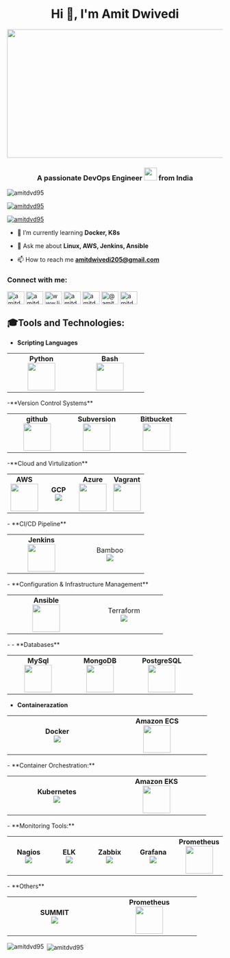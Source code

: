 <!-- <img src="https://w7.pngwing.com/pngs/659/158/png-transparent-devops-business-process-software-development-process-implementation-business-text-people-logo-thumbnail.png" /> -->
<h1 align="center">Hi 👋, I'm Amit Dwivedi</h1>
<div align="center">
<img src="https://media.giphy.com/media/dWesBcTLavkZuG35MI/giphy.gif" width="600" height="300"/>
</div>
<h3 align="center">A passionate DevOps Engineer <img src="https://media.giphy.com/media/WUlplcMpOCEmTGBtBW/giphy.gif" width="30"> from India</h3>
<p align="left"> <img src="https://komarev.com/ghpvc/?username=amitdvd95&label=Profile%20views&color=0e75b6&style=flat" alt="amitdvd95" /> </p>

<a href="https://github.com/ryo-ma/github-profile-trophy"><img src="https://github-profile-trophy.vercel.app/?username=amitdvd95" alt="amitdvd95" /></a>
<p align="left"> <a href="https://twitter.com/amitdvd95" target="blank"><img src="https://img.shields.io/twitter/follow/amitdvd95?logo=twitter&style=for-the-badge" alt="amitdvd95" /></a> </p>

- 🌱 I’m currently learning **Docker, K8s**

- 💬 Ask me about **Linux, AWS, Jenkins, Ansible**

- 📫 How to reach me **amitdwivedi205@gmail.com**

<h3 align="left">Connect with me:</h3>
<p align="left">
<a href="https://dev.to/amitdvd95" target="blank"><img align="center" src="https://raw.githubusercontent.com/rahuldkjain/github-profile-readme-generator/master/src/images/icons/Social/devto.svg" alt="amitdvd" height="30" width="40" /></a>
<a href="https://twitter.com/amitdvd95" target="blank"><img align="center" src="https://raw.githubusercontent.com/rahuldkjain/github-profile-readme-generator/master/src/images/icons/Social/twitter.svg" alt="amitdvd95" height="30" width="40" /></a>
<a href="https://linkedin.com/in/amit-dwivedi-336384134" target="blank"><img align="center" src="https://raw.githubusercontent.com/rahuldkjain/github-profile-readme-generator/master/src/images/icons/Social/linked-in-alt.svg" alt="www.linkedin.com/in/amit-dwivedi-336384134" height="30" width="40" /></a>
<a href="https://stackoverflow.com/users/17507133/amitdvd" target="blank"><img align="center" src="https://raw.githubusercontent.com/rahuldkjain/github-profile-readme-generator/master/src/images/icons/Social/stack-overflow.svg" alt="amitdvd" height="30" width="40" /></a>
<a href="https://instagram.com/amitdwivedi95" target="blank"><img align="center" src="https://raw.githubusercontent.com/rahuldkjain/github-profile-readme-generator/master/src/images/icons/Social/instagram.svg" alt="amitdwivedi95" height="30" width="40" /></a>
<a href="https://medium.com/@amitdwivedi205" target="blank"><img align="center" src="https://raw.githubusercontent.com/rahuldkjain/github-profile-readme-generator/master/src/images/icons/Social/medium.svg" alt="@amitdwivedi205" height="30" width="40" /></a>
<a href="https://www.hackerrank.com/amitdwivedi205" target="blank"><img align="center" src="https://raw.githubusercontent.com/rahuldkjain/github-profile-readme-generator/master/src/images/icons/Social/hackerrank.svg" alt="amitdwivedi205" height="30" width="40" /></a>
</p>

## 🎓Tools and Technologies:
- **Scripting Languages**
<center>
<table>
<tbody>
<tr>
<td width="25%" align="center">
<span><strong>Python</strong></span><br/>
<img height="64px" width="64px" src="https://cdn.svgporn.com/logos/python.svg">
</td>
<td width="25%" align="center">
<span><strong>Bash</strong></span><br/>
<img height="64px" width="64px" src="https://www.vectorlogo.zone/logos/gnu_bash/gnu_bash-ar21.svg">
</td>
</tr>
</tbody>
</table>
</center>
-**Version Control Systems**
<center>
<table>
<tbody>
<tr>
<td width="25%" align="center">
<span><strong>github</strong></span><br/>
<img height="64px" width="64px" src="https://www.vectorlogo.zone/logos/github/github-tile.svg">
</td>
<td width="25%" align="center">
<span><strong>Subversion</strong></span><br/>
<img height="64px" width="64px" src="https://www.vectorlogo.zone/logos/apache_subversion/apache_subversion-ar21.svg">
</td>
<td width="25%" align="center">
<span><strong>Bitbucket</strong></span><br/>
<img height="64px" width="64px" src="https://www.vectorlogo.zone/logos/bitbucket/bitbucket-official.svg">
</td>
</tr>
</tbody>
</table>
</center>
-**Cloud and Virtulization**
<center>
<table>
<tbody>
<tr>
<td width="25%" align="center">
<span><strong>AWS</strong></span><br/>
<img height="64px" width="64px" src="https://www.vectorlogo.zone/logos/amazon_aws/amazon_aws-icon.svg">
</td>
<td width="25%" align="center">
<span><strong>GCP</strong></span><br/>
<img src="https://www.vectorlogo.zone/logos/google_cloud/google_cloud-ar21.svg">
</td>
<td width="25%" align="center">
<span><strong>Azure</strong></span><br/>
<img height="64px" width="64px" src="https://www.vectorlogo.zone/logos/microsoft_azure/microsoft_azure-icon.svg">
</td>
<td width="25%" align="center">
<span><strong>Vagrant</strong></span><br/>
<img height="64px" width="64px" src="https://www.vectorlogo.zone/logos/vagrantup/vagrantup-ar21.svg">
</td>
</tr>
</tbody>
</table>
</center>
- **CI/CD Pipeline**
<center>
<table>
<tbody>
<tr>
<td width="25%" align="center">
<span><strong>Jenkins</strong></span><br/>
<img height="64px" width="64px" src="https://www.vectorlogo.zone/logos/jenkins/jenkins-ar21.svg">
</td>
<td width="25%" align="center">
<span><Terraform>Bamboo</strong></span><br/>
<img src="https://www.vectorlogo.zone/logos/atlassian_bamboo/atlassian_bamboo-ar21.svg">
</td>
</tr>
</tbody>
</table>
</center>
- **Configuration & Infrastructure Management**
<center>
<table>
<tbody>
<tr>
<td width="25%" align="center">
<span><strong>Ansible</strong></span><br/>
<img height="64px" width="64px" src="https://www.vectorlogo.zone/logos/ansible/ansible-ar21.svg">
</td>
<td width="25%" align="center">
<span><Terraform>Terraform</strong></span><br/>
<img src="https://www.vectorlogo.zone/logos/terraformio/terraformio-ar21.svg">
</td>
</tr>
</tbody>
</table>
</center>
- - **Databases**
<center>
<table>
<tbody>
<tr>
<td width="25%" align="center">
<span><strong>MySql</strong></span><br/>
<img height="64px" width="64px" src="https://www.vectorlogo.zone/logos/mysql/mysql-horizontal.svg">
</td>
<td width="25%" align="center">
<span><strong>MongoDB</strong></span><br/>
<img height="64px" width="64px" src="https://www.vectorlogo.zone/logos/mongodb/mongodb-ar21.svg">
</td>
<td width="25%" align="center">
<span><strong>PostgreSQL</strong></span><br/>
<img height="64px" width="64px" src="https://www.vectorlogo.zone/logos/postgresql/postgresql-ar21.svg">
</td>
</tr>
</tbody>
</table>
</center>

- **Containerazation**
<center>
<table>
<tbody>
<tr>
<td width="25%" align="center">
<span><strong>Docker</strong></span><br/>
<img src="https://www.vectorlogo.zone/logos/docker/docker-ar21.svg">
</td>
<td width="25%" align="center">
<span><strong>Amazon ECS</strong></span><br/>
<img height="64px" width="64px" src="https://www.vectorlogo.zone/logos/amazon_ecs/amazon_ecs-ar21.svg">
</td>
</tr>
</tbody>
</table>
</center>
- **Container Orchestration:**
<center>
<table>
<tbody>
<tr>
<td width="25%" align="center">
<span><strong>Kubernetes</strong></span><br/>
<img src="https://www.vectorlogo.zone/logos/kubernetes/kubernetes-icon.svg">
</td>
<td width="25%" align="center">
<span><strong>Amazon EKS</strong></span><br/>
<img height="64px" width="64px" src="https://www.vectorlogo.zone/logos/amazon_eks/amazon_eks-ar21.svg">
</td>
</tr>
</tbody>
</table>
</center>
- **Monitoring Tools:**
<center>
<table>
<tbody>
<tr>
<td width="25%" align="center">
<span><strong>Nagios</strong></span><br/>
<img src="https://www.vectorlogo.zone/logos/nagios/nagios-ar21.svg">
</td>
<td width="25%" align="center">
<span><strong>ELK</strong></span><br/>
<img src="https://www.vectorlogo.zone/logos/elastic/elastic-ar21.svg">
</td>
<td width="25%" align="center">
<span><strong>Zabbix</strong></span><br/>
<img src="https://www.vectorlogo.zone/logos/zabbix/zabbix-ar21.svg">
</td>
<td width="25%" align="center">
<span><strong>Grafana</strong></span><br/>
<img src="https://www.vectorlogo.zone/logos/grafana/grafana-ar21.svg">
</td>
<td width="25%" align="center">
<span><strong>Prometheus</strong></span><br/>
<img height="64px" width="64px" src="https://www.vectorlogo.zone/logos/prometheusio/prometheusio-ar21.svg">
</td>
</tr>
</tbody>
</table>
</center>
- **Others**
<center>
<table>
<tbody>
<tr>
<td width="25%" align="center">
<span><strong>SUMMIT</strong></span><br/>
<img src="https://w7.pngwing.com/pngs/257/20/png-transparent-information-technology-operations-symphony-summit-inc-it-asset-management-operations-management-nicam-blue-text-service-thumbnail.png">
</td>
<td width="25%" align="center">
<span><strong>Prometheus</strong></span><br/>
<img height="64px" width="64px" src="https://www.vectorlogo.zone/logos/prometheusio/prometheusio-ar21.svg">
</td>
</tr>
</tbody>
</table>
</center>
<p><img align="left" src="https://github-readme-stats.vercel.app/api/top-langs?username=amitdvd95&show_icons=true&locale=en&layout=compact" alt="amitdvd95" /></p>

<p>&nbsp;<img align="center" src="https://github-readme-stats.vercel.app/api?username=amitdvd95&show_icons=true&locale=en" alt="amitdvd95" /></p>

